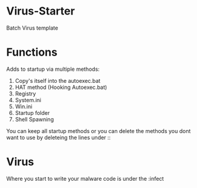 # Virus-Starter
Batch Virus template

# Functions
Adds to startup via multiple methods:
  1. Copy's itself into the autoexec.bat 
  2. HAT method (Hooking Autoexec.bat)
  3. Registry
  4. System.ini
  5. Win.ini
  6. Startup folder
  7. Shell Spawning

You can keep all startup methods or you can delete the methods you dont want to use by deleteing the lines under ::<method>

# Virus
Where you start to write your malware code is under the :infect
